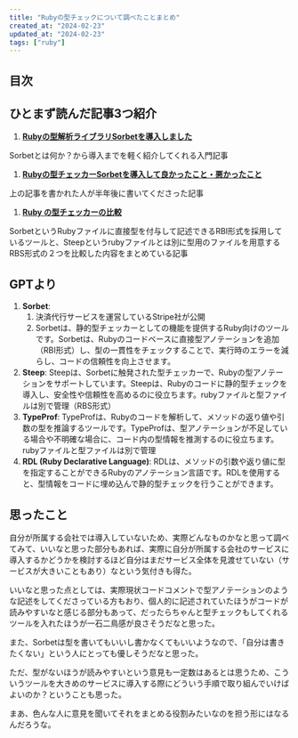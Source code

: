 ```yaml
---
title: "Rubyの型チェックについて調べたことまとめ"
created_at: "2024-02-23"
updated_at: "2024-02-23"
tags: ["ruby"]
---
```


## 目次


## ひとまず読んだ記事3つ紹介

1. [**Rubyの型解析ライブラリSorbetを導入しました**](https://note.com/pharmax/n/ncad2a5a8cb88)

Sorbetとは何か？から導入までを軽く紹介してくれる入門記事

1. [**Rubyの型チェッカーSorbetを導入して良かったこと・悪かったこと**](https://note.com/pharmax/n/naa573d13410d)

上の記事を書かれた人が半年後に書いてくださった記事

1. [**Ruby の型チェッカーの比較**](https://www.wantedly.com/companies/wantedly/post_articles/346302)

SorbetというRubyファイルに直接型を付与して記述できるRBI形式を採用しているツールと、Steepというrubyファイルとは別に型用のファイルを用意するRBS形式の２つを比較した内容をまとめている記事


## GPTより

1. **Sorbet**:
	1. 決済代行サービスを運営しているStripe社が公開
	2. Sorbetは、静的型チェッカーとしての機能を提供するRuby向けのツールです。Sorbetは、Rubyのコードベースに直接型アノテーションを追加（RBI形式）し、型の一貫性をチェックすることで、実行時のエラーを減らし、コードの信頼性を向上させます。
2. **Steep**:
Steepは、Sorbetに触発された型チェッカーで、Rubyの型アノテーションをサポートしています。Steepは、Rubyのコードに静的型チェックを導入し、安全性や信頼性を高めるのに役立ちます。rubyファイルと型ファイルは別で管理（RBS形式）
3. **TypeProf**:
TypeProfは、Rubyのコードを解析して、メソッドの返り値や引数の型を推論するツールです。TypeProfは、型アノテーションが不足している場合や不明確な場合に、コード内の型情報を推測するのに役立ちます。rubyファイルと型ファイルは別で管理
4. **RDL (Ruby Declarative Language)**:
RDLは、メソッドの引数や返り値に型を指定することができるRubyのアノテーション言語です。RDLを使用すると、型情報をコードに埋め込んで静的型チェックを行うことができます。

## 思ったこと


自分が所属する会社では導入していないため、実際どんなものかなと思って調べてみて、いいなと思った部分もあれば、実際に自分が所属する会社のサービスに導入するかどうかを検討するほど自分はまだサービス全体を見渡せていない（サービスが大きいこともあり）なという気付きも得た。


いいなと思った点としては、実際現状コードコメントで型アノテーションのような記述をしてくださっている方もおり、個人的に記述されていたほうがコードが読みやすいなと感じる部分もあって、だったらちゃんと型チェックもしてくれるツールを入れたほうが一石二鳥感が良さそうだなと思った。


また、Sorbetは型を書いてもいいし書かなくてもいいようなので、「自分は書きたくない」という人にとっても優しそうだなと思った。


ただ、型がないほうが読みやすいという意見も一定数はあるとは思うため、こういうツールを大きめのサービスに導入する際にどういう手順で取り組んでいけばよいのか？ということも思った。


まあ、色んな人に意見を聞いてそれをまとめる役割みたいなのを担う形にはなるんだろうな。

